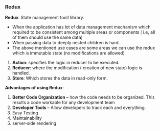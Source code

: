 ### Redux

**Redux**: State management tool/ library.

- When the application has lot of data management mechanism which required to be consistent among multiple areas or components ( i.e, all of them should use the same data)
- When passing data to deeply nested children is hard.
- The above mentioned use cases are some areas we can use the redux which is immutable state (no modifications are allowed)

1. **Action**: specifies the logic in reducer to be executed.
1. **Reducer**: where the modification ( creation of new state) logic is handled.
1. **Store**: Which stores the data in read-only form.

**Advantages of using Redux**-

1. **Better Code Organization** – how the code needs to be organized. This results a code workable for any development team
1. **Developer Tools** – Allow developers to track each and everything.
1. Easy Testing
1. Maintainability
1. server-side rendering
